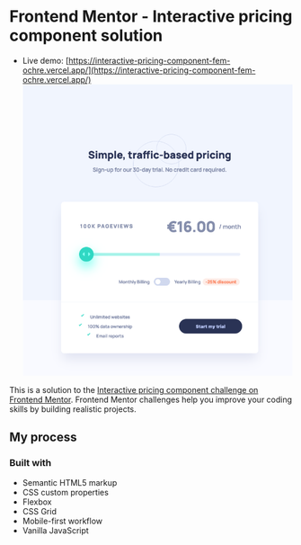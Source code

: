 # Frontend Mentor - Interactive pricing component solution
- Live demo: [https://interactive-pricing-component-fem-ochre.vercel.app/](https://interactive-pricing-component-fem-ochre.vercel.app/)
![preview](preview.png)

This is a solution to the [Interactive pricing component challenge on Frontend Mentor](https://www.frontendmentor.io/challenges/interactive-pricing-component-t0m8PIyY8). Frontend Mentor challenges help you improve your coding skills by building realistic projects. 
## My process

### Built with

- Semantic HTML5 markup
- CSS custom properties
- Flexbox
- CSS Grid
- Mobile-first workflow
- Vanilla JavaScript